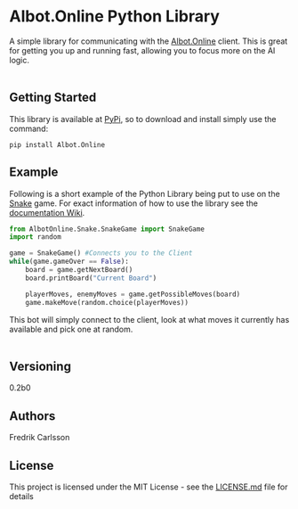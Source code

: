 # Albot.Online Python Library

A simple library for communicating with the [Albot.Online](https://Albot.Online) client. 
This is great for getting you up and running fast, allowing you to focus more on the AI logic.
<br><br>
## Getting Started
This library is available at [PyPi](https://Pypi.org), so to download and install simply use the command:<br>
```
pip install Albot.Online
```
## Example
Following is a short example of the Python Library being put to use on the [Snake](https://www.albot.online/snake/) game. 
For exact information of how to use the library see the [documentation Wiki](https://github.com/Albot-Online/Albot-Python-Library/wiki).

```python
from AlbotOnline.Snake.SnakeGame import SnakeGame
import random

game = SnakeGame() #Connects you to the Client
while(game.gameOver == False):
    board = game.getNextBoard()
    board.printBoard("Current Board")

    playerMoves, enemyMoves = game.getPossibleMoves(board)
    game.makeMove(random.choice(playerMoves))
```
This bot will simply connect to the client, look at what moves it currently has available and pick one at random.
<br><br>


## Versioning

  0.2b0
  
## Authors

  Fredrik Carlsson

## License

This project is licensed under the MIT License - see the [LICENSE.md](https://github.com/Albot-Online/Albot-Python-Library/blob/master/LICENSE) file for details
